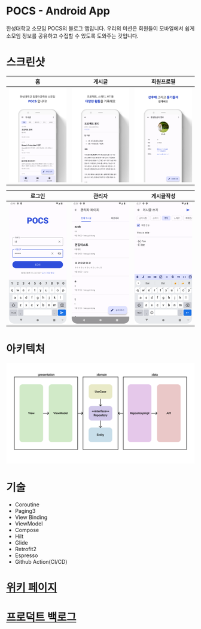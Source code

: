 # POCS - Android App

한성대학교 소모임 POCS의 블로그 앱입니다. 우리의 미션은 회원들이 모바일에서 쉽게 소모임 정보를 공유하고 수집할 수 있도록 도와주는 것입니다.

# 스크린샷

| 홈                                   | 게시글                                 | 회원프로필                                               |
|-------------------------------------|-------------------------------------|-----------------------------------------------------|
| ![home](images/screenshot_home.jpg) | ![post](images/screenshot_post.jpg) | ![user_profile](images/screenshot_user_profile.jpg) |

| 로그인                                   | 관리자                                   | 게시글작성                                         |
|---------------------------------------|---------------------------------------|-----------------------------------------------|
| ![login](images/screenshot_login.png) | ![admin](images/screenshot_admin.png) | ![edit_post](images/screenshot_edit_post.png) |

# 아키텍처

![architecture](images/architecture.png)

# 기술

- Coroutine
- Paging3
- View Binding
- ViewModel
- Compose
- Hilt
- Glide
- Retrofit2
- Espresso
- Github Action(CI/CD)

# [위키 페이지](https://github.com/hansung-pocs/blog-android/wiki)

# [프로덕트 백로그](https://github.com/orgs/hansung-pocs/projects/1)

